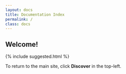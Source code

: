 ```yaml
---
layout: docs
title: Documentation Index
permalink: /
class: docs
---
```


## Welcome!

{% include suggested.html %}

To return to the main site, click **Discover** in the top-left.
